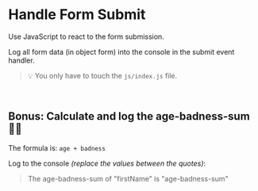 # Handle Form Submit

Use JavaScript to react to the form submission.

Log all form data (in object form) into the console in the submit event handler.

> 💡 You only have to touch the `js/index.js` file.

<br>

## Bonus: Calculate and log the age-badness-sum 🤷‍♀️

The formula is: `age + badness`

Log to the console _(replace the values between the quotes)_:

> The age-badness-sum of "firstName" is "age-badness-sum"
